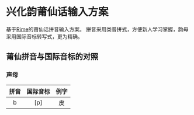 # 兴化韵莆仙话输入方案

基于[Rime](https://rime.im/)的莆仙话拼音输入方案。
拼音采用类普拼式，方便新人学习掌握，韵母采用国际音标转写式，更为精确。

## 莆仙拼音与国际音标的对照

### 声母

| 拼音 | 国际音标 | 例字 |  
| :------: | :--------: | :----------: | 
| b |  [p]  | 皮 |  
